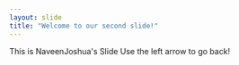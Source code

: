 ```yaml
---
layout: slide
title: "Welcome to our second slide!"
---
```

This is NaveenJoshua's Slide
Use the left arrow to go back!

